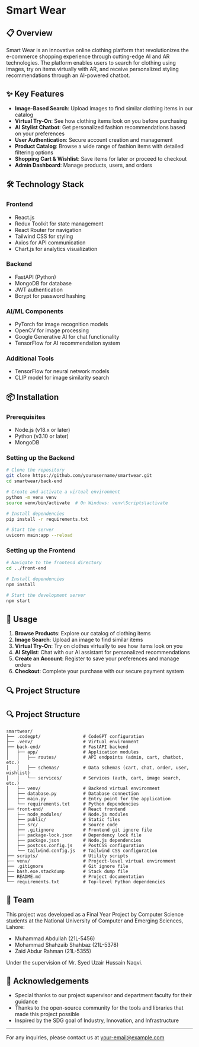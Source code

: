 # Smart Wear

## 📋 Overview

Smart Wear is an innovative online clothing platform that revolutionizes the e-commerce shopping experience through cutting-edge AI and AR technologies. The platform enables users to search for clothing using images, try on items virtually with AR, and receive personalized styling recommendations through an AI-powered chatbot.

## ✨ Key Features

- **Image-Based Search**: Upload images to find similar clothing items in our catalog
- **Virtual Try-On**: See how clothing items look on you before purchasing
- **AI Stylist Chatbot**: Get personalized fashion recommendations based on your preferences
- **User Authentication**: Secure account creation and management
- **Product Catalog**: Browse a wide range of fashion items with detailed filtering options
- **Shopping Cart & Wishlist**: Save items for later or proceed to checkout
- **Admin Dashboard**: Manage products, users, and orders

## 🛠️ Technology Stack

### Frontend

- React.js
- Redux Toolkit for state management
- React Router for navigation
- Tailwind CSS for styling
- Axios for API communication
- Chart.js for analytics visualization

### Backend

- FastAPI (Python)
- MongoDB for database
- JWT authentication
- Bcrypt for password hashing

### AI/ML Components

- PyTorch for image recognition models
- OpenCV for image processing
- Google Generative AI for chat functionality
- TensorFlow for AI recommendation system

### Additional Tools

- TensorFlow for neural network models
- CLIP model for image similarity search

## 📦 Installation

### Prerequisites

- Node.js (v18.x or later)
- Python (v3.10 or later)
- MongoDB

### Setting up the Backend

```bash
# Clone the repository
git clone https://github.com/yourusername/smartwear.git
cd smartwear/back-end

# Create and activate a virtual environment
python -m venv venv
source venv/bin/activate  # On Windows: venv\Scripts\activate

# Install dependencies
pip install -r requirements.txt

# Start the server
uvicorn main:app --reload
```

### Setting up the Frontend

```bash
# Navigate to the frontend directory
cd ../front-end

# Install dependencies
npm install

# Start the development server
npm start
```

## 🚀 Usage

1. **Browse Products**: Explore our catalog of clothing items
2. **Image Search**: Upload an image to find similar items
3. **Virtual Try-On**: Try on clothes virtually to see how items look on you
4. **AI Stylist**: Chat with our AI assistant for personalized recommendations
5. **Create an Account**: Register to save your preferences and manage orders
6. **Checkout**: Complete your purchase with our secure payment system

## 🔍 Project Structure

## 🔍 Project Structure

```
smartwear/
├── .codegpt/                # CodeGPT configuration
├── .venv/                   # Virtual environment
├── back-end/                # FastAPI backend
│   ├── app/                 # Application modules
│   │   ├── routes/          # API endpoints (admin, cart, chatbot, etc.)
│   │   ├── schemas/         # Data schemas (cart, chat, order, user, wishlist)
│   │   └── services/        # Services (auth, cart, image search, etc.)
│   ├── venv/                # Backend virtual environment
│   ├── database.py          # Database connection
│   ├── main.py              # Entry point for the application
│   └── requirements.txt     # Python dependencies
├── front-end/               # React frontend
│   ├── node_modules/        # Node.js modules
│   ├── public/              # Static files
│   ├── src/                 # Source code
│   ├── .gitignore           # Frontend git ignore file
│   ├── package-lock.json    # Dependency lock file
│   ├── package.json         # Node.js dependencies
│   ├── postcss.config.js    # PostCSS configuration
│   └── tailwind.config.js   # Tailwind CSS configuration
├── scripts/                 # Utility scripts
├── venv/                    # Project-level virtual environment
├── .gitignore               # Git ignore file
├── bash.exe.stackdump       # Stack dump file
├── README.md                # Project documentation
└── requirements.txt         # Top-level Python dependencies
```

## 👥 Team

This project was developed as a Final Year Project by Computer Science students at the National University of Computer and Emerging Sciences, Lahore:

- Muhammad Abdullah (21L-5456)
- Mohammad Shahzaib Shahbaz (21L-5378)
- Zaid Abdur Rahman (21L-5355)

Under the supervision of Mr. Syed Uzair Hussain Naqvi.

## 🙏 Acknowledgements

- Special thanks to our project supervisor and department faculty for their guidance
- Thanks to the open-source community for the tools and libraries that made this project possible
- Inspired by the SDG goal of Industry, Innovation, and Infrastructure

---

For any inquiries, please contact us at [your-email@example.com](mailto:your-email@example.com)
